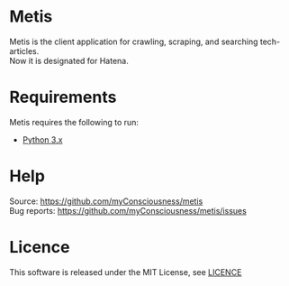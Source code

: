 # Metis
Metis is the client application for crawling, scraping, and searching tech-articles.  
Now it is designated for Hatena.

# Requirements
Metis requires the following to run:  
* [Python 3.x](https://www.python.org/)

# Help
Source: https://github.com/myConsciousness/metis  
Bug reports: https://github.com/myConsciousness/metis/issues

# Licence
This software is released under the MIT License, see [LICENCE](https://github.com/myConsciousness/metis/blob/master/LICENSE)
